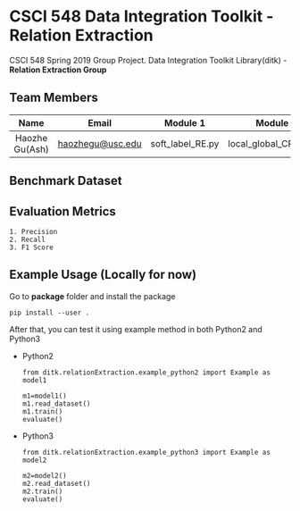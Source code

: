 # CSCI 548 Data Integration Toolkit - Relation Extraction
CSCI 548 Spring 2019 Group Project. Data Integration Toolkit Library(ditk) - **Relation Extraction Group**

## Team Members

| Name                 | Email                 | Module 1              | Module 2               |
|:--------------------:|:---------------------:|:---------------------:|:----------------------:|
| Haozhe Gu(Ash)       | haozhegu@usc.edu      | soft_label_RE.py      | local_global_CRNN_bio  |

## Benchmark Dataset

## Evaluation Metrics
    1. Precision
    2. Recall 
    3. F1 Score

## Example Usage (Locally for now)
Go to **package** folder and install the package
```
pip install --user .
```
After that, you can test it using example method in both Python2 and Python3

* Python2
  ```
  from ditk.relationExtraction.example_python2 import Example as model1

  m1=model1()
  m1.read_dataset()
  m1.train()
  evaluate()
  ```

* Python3
  ```
  from ditk.relationExtraction.example_python3 import Example as model2

  m2=model2()
  m2.read_dataset()
  m2.train()
  evaluate()
  ```
